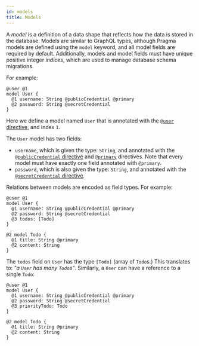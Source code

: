 ```yaml
---
id: models
title: Models
---
```


A *model* is a definition of a data shape that reflects how the data is stored in the database. Models are similar to GraphQL types, although Pragma models are defined using the `model` keyword, and all model fields are required by default. Additionally, models and model fields must have unique positive integer *indices*, which are used to manage database schema migrations.

For example:

```pragma
@user @1
model User {
  @1 username: String @publicCredential @primary
  @2 password: String @secretCredential
}
```

Here we define a model named `User` that is annotated with the [`@user` directive](./directives.md#user-model-level), and index `1`.

The `User` model has two fields:
* `username`, which is given the type: `String`, and annotated with the [`@publicCredential` directive](./directives.md#publiccredential) and [`@primary`](./directives.md#primary) directives. Note that every model must have exactly one field annotated with `@primary`.
* `password`, which is also given the type: `String`, and annotated with the [`@secretCredential` directive](./directives.md#secretcredential).

Relations between models are encoded as field types. For example:

```pragma
@user @1
model User {
  @1 username: String @publicCredential @primary
  @2 password: String @secretCredential
  @3 todos: [Todo]
}

@2 model Todo {
  @1 title: String @primary
  @2 content: String
}
```

The `todos` field on `User` has the type `[Todo]` (array of `Todo`s.) This translates to: *"a `User` has many `Todo`s"*. Similarly, a `User` can have a reference to a single `Todo`:

```pragma
@user @1
model User {
  @1 username: String @publicCredential @primary
  @2 password: String @secretCredential
  @3 priorityTodo: Todo
}

@2 model Todo {
  @1 title: String @primary
  @2 content: String
}
```